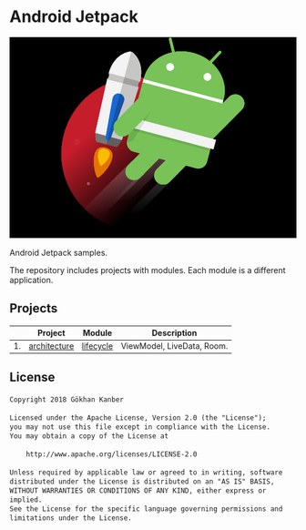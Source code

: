 # Android Jetpack

![Android Jetpack](docs/images/android_jetpack.png?raw=true "Android Jetpack")

Android Jetpack samples.

The repository includes projects with modules. Each module is a different application.

## Projects

|    | Project | Module | Description |
| -- | ------- | ------ | ----------- |
| 1. | [architecture](https://github.com/GokhanKanber/android-jetpack/tree/master/architecture/) | [lifecycle](https://github.com/GokhanKanber/android-jetpack/tree/master/architecture/lifecycle/) | ViewModel, LiveData, Room. |

## License

    Copyright 2018 Gökhan Kanber
    
    Licensed under the Apache License, Version 2.0 (the "License");
    you may not use this file except in compliance with the License.
    You may obtain a copy of the License at

        http://www.apache.org/licenses/LICENSE-2.0

    Unless required by applicable law or agreed to in writing, software
    distributed under the License is distributed on an "AS IS" BASIS,
    WITHOUT WARRANTIES OR CONDITIONS OF ANY KIND, either express or implied.
    See the License for the specific language governing permissions and
    limitations under the License.
